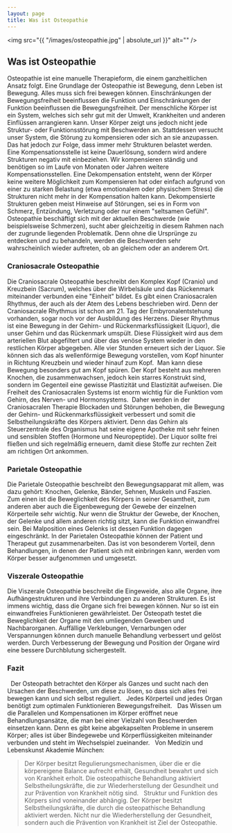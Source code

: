 ```yaml
---
layout: page
title: Was ist Osteopathie
---
```


<span class="image left"><img src="{{ "/images/osteopathie.jpg" | absolute_url }}" alt="" /></span>

## Was ist Osteopathie

Osteopathie ist eine manuelle Therapieform, die einem ganzheitlichen Ansatz folgt. Eine Grundlage der Osteopathie ist Bewegung, denn Leben ist Bewegung. Alles muss sich frei bewegen können. Einschränkungen der Bewegungsfreiheit beeinflussen die Funktion und Einschränkungen der Funktion beeinflussen die Bewegungsfreiheit. Der menschliche Körper ist ein System, welches sich sehr gut mit der Umwelt, Krankheiten und anderen Einflüssen arrangieren kann. Unser Körper zeigt uns jedoch nicht jede Struktur- oder Funktionsstörung mit Beschwerden an. Stattdessen versucht unser System, die Störung zu kompensieren oder sich an sie anzupassen. Das hat jedoch zur Folge, dass immer mehr Strukturen belastet werden. Eine Kompensationsstelle ist keine Dauerlösung, sondern wird andere Strukturen negativ mit einbeziehen. Wir kompensieren ständig und benötigen so im Laufe von Monaten oder Jahren weitere Kompensationsstellen.
Eine Dekompensation entsteht, wenn der Körper keine weitere Möglichkeit zum Kompensieren hat oder einfach aufgrund von einer zu starken Belastung (etwa emotionalem oder physischem Stress) die Strukturen nicht mehr in der Kompensation halten kann. Dekompensierte Strukturen geben meist Hinweise auf Störungen, sei es in Form von Schmerz, Entzündung, Verletzung oder nur einem "seltsamen Gefühl".
Osteopathie beschäftigt sich mit der aktuellen Beschwerde (wie beispielsweise Schmerzen), sucht aber gleichzeitig in diesem Rahmen nach der zugrunde liegenden Problematik. Denn ohne die Ursprünge zu entdecken und zu behandeln, werden die Beschwerden sehr wahrscheinlich wieder auftreten, ob an gleichem oder an anderem Ort. 

### Craniosacrale Osteopathie
Die Craniosacrale Osteopathie beschreibt den Komplex Kopf (Cranio) und Kreuzbein (Sacrum), welches über die Wirbelsäule und das Rückenmark miteinander verbunden eine "Einheit" bildet. Es gibt einen Craniosacralen Rhythmus, der auch als der Atem des Lebens beschrieben wird. Denn der Craniosacrale Rhythmus ist schon am 21. Tag der Embyronalentstehung vorhanden, sogar noch vor der Ausbildung des Herzens. Dieser Rhythmus ist eine Bewegung in der Gehirn- und Rückenmarksflüssigkeit (Liquor), die unser Gehirn und das Rückenmark umspült. Diese Flüssigkeit wird aus dem arteriellen Blut abgefiltert und über das venöse System wieder in den restlichen Körper abgegeben. Alle vier Stunden erneuert sich der Liquor. Sie können sich das als wellenförmige Bewegung vorstellen, vom Kopf hinunter in Richtung Kreuzbein und wieder hinauf zum Kopf.  Man kann diese Bewegung besonders gut am Kopf spüren. Der Kopf besteht aus mehreren Knochen, die zusammenwachsen, jedoch kein starres Konstrukt sind, sondern im Gegenteil eine gewisse Plastizität und Elastizität aufweisen. Die Freiheit des Craniosacralen Systems ist enorm wichtig für die Funktion vom Gehirn, des Nerven- und Hormonsystems.  Daher werden in der Craniosacralen Therapie Blockaden und Störungen behoben, die Bewegung der Gehirn- und Rückenmarksflüssigkeit verbessert und somit die Selbstheilungskräfte des Körpers aktiviert. Denn das Gehirn als Steuerzentrale des Organismus hat seine eigene Apotheke mit sehr feinen und sensiblen Stoffen (Hormone und Neuropeptide). Der Liquor sollte frei fließen und sich regelmäßig erneuern, damit diese Stoffe zur rechten Zeit am richtigen Ort ankommen. 

### Parietale Osteopathie
Die Parietale Osteopathie beschreibt den Bewegungsapparat mit allem, was dazu gehört: Knochen, Gelenke, Bänder, Sehnen, Muskeln und Faszien. Zum einen ist die Beweglichkeit des Körpers in seiner Gesamtheit, zum anderen aber auch die Eigenbewegung der Gewebe der einzelnen Körperteile sehr wichtig. Nur wenn die Struktur der Gewebe, der Knochen, der Gelenke und allem anderen richtig sitzt, kann die Funktion einwandfrei sein. Bei Malposition eines Gelenks ist dessen Funktion dagegen eingeschränkt. In der Parietalen Osteopathie können der Patient und Therapeut gut zusammenarbeiten. Das ist von besonderem Vorteil, denn Behandlungen, in denen der Patient sich mit einbringen kann, werden vom Körper besser aufgenommen und umgesetzt. 

### Viszerale Osteopathie

Die Viszerale Osteopathie beschreibt die Eingeweide, also alle Organe, ihre Aufhängestrukturen und ihre Verbindungen zu anderen Strukturen. Es ist immens wichtig, dass die Organe sich frei bewegen können. Nur so ist ein einwandfreies Funktionieren gewährleistet. Der Osteopath testet die Beweglichkeit der Organe mit den umliegenden Geweben und Nachbarorganen. Auffällige Verklebungen, Vernarbungen oder Verspannungen können durch manuelle Behandlung verbessert und gelöst werden. Durch Verbesserung der Bewegung und Position der Organe wird eine bessere Durchblutung sichergestellt. 

### Fazit 
  
Der Osteopath betrachtet den Körper als Ganzes und sucht nach den Ursachen der Beschwerden, um diese zu lösen, so dass sich alles frei bewegen kann und sich selbst reguliert. 
  
Jedes Körperteil und jedes Organ benötigt zum optimalen Funktionieren Bewegungsfreiheit. 
  
Das Wissen um die Parallelen und Kompensationen im Körper eröffnet neue Behandlungsansätze, die man bei einer Vielzahl von Beschwerden einsetzen kann. Denn es gibt keine abgekapselten Probleme in unserem Körper; alles ist über Bindegewebe und Körperflüssigkeiten miteinander verbunden und steht im Wechselspiel zueinander. 
  
Von Medizin und Lebenskunst Akademie München: 
  
> Der Körper besitzt Regulierungsmechanismen, über die er die körpereigene Balance aufrecht erhält, Gesundheit bewahrt und sich von Krankheit erholt. Die osteopathische Behandlung aktiviert Selbstheilungskräfte, die zur Wiederherstellung der Gesundheit und zur Prävention von Krankheit nötig sind. 
  
> Struktur und Funktion des Körpers sind voneinander abhängig. Der Körper besitzt Selbstheilungskräfte, die durch die osteopathische Behandlung aktiviert werden. Nicht nur die Wiederherstellung der Gesundheit, sondern auch die Prävention von Krankheit ist Ziel der Osteopathie.
